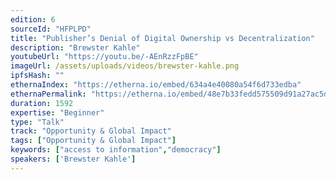 ```yaml
---
edition: 6
sourceId: "HFPLPD"
title: "Publisher’s Denial of Digital Ownership vs Decentralization"
description: "Brewster Kahle"
youtubeUrl: "https://youtu.be/-AEnRzzFpBE"
imageUrl: /assets/uploads/videos/brewster-kahle.png
ipfsHash: ""
ethernaIndex: "https://etherna.io/embed/634a4e40080a54f6d733edba"
ethernaPermalink: "https://etherna.io/embed/48e7b33fedd575509d91a27ac5d697e5eec690a83611602eba11cf8c739c43bb"
duration: 1592
expertise: "Beginner"
type: "Talk"
track: "Opportunity & Global Impact"
tags: ["Opportunity & Global Impact"]
keywords: ["access to information","democracy"]
speakers: ['Brewster Kahle']
---
```

